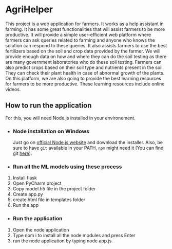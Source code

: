 # AgriHelper
This project is a web application for farmers. It works as a help assistant in farming. It has some great functionalities that will assist farmers to be more productive. It will provide a simple user-efficient web platform where farmers can ask queries related to farming and anyone who knows the solution can respond to these queries. It also assists farmers to use the best fertilizers based on the soil and crop data provided by the farmer. We will provide enough data on how and where they can do the soil testing as there are many government laboratories who do these soil testing. Farmers can also predict crops based on their soil type and nutrients present in the soil. They can check their plant health in case of abnormal growth of the plants. On this platform, we are also going to provide the best learning resources for farmers to be more productive. These learning resources include online videos.

## How to run the application

For this, you will need Node.js installed in your environement.
- ### Node installation on Windows

  Just go on [official Node.js website](https://nodejs.org/) and download the installer.
  Also, be sure to have `git` available in your PATH, `npm` might need it (You can find git [here](https://git-scm.com/)).

- ### Run all the ML models using these process
 1. Install flask
 2. Open PyCharm project 
 3. Copy model.h5 file in the project folder
 4. Create app.py
 5. create html file in templates folder
 6. Run the app
 
- ### Run the application
 1. Open the node application
 2. Type npm i to install all the node modules and press Enter
 3. run the node application by typing node app.js
 
